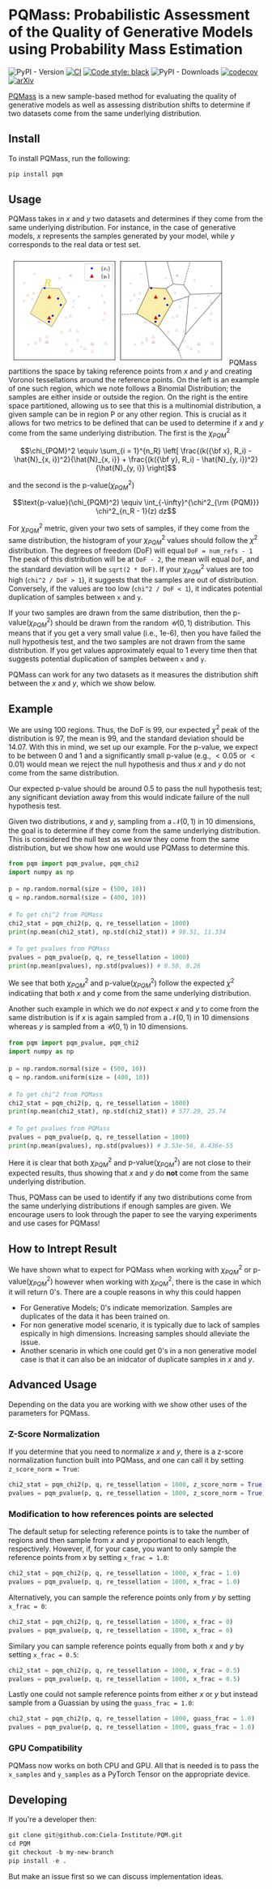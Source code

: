 # PQMass: Probabilistic Assessment of the Quality of Generative Models using Probability Mass Estimation

![PyPI - Version](https://img.shields.io/pypi/v/pqm?style=flat-square)
[![CI](https://github.com/Ciela-Institute/PQM/actions/workflows/ci.yml/badge.svg)](https://github.com/Ciela-Institute/PQM/actions/workflows/ci.yml)
[![Code style: black](https://img.shields.io/badge/code%20style-black-000000.svg)](https://github.com/psf/black)
![PyPI - Downloads](https://img.shields.io/pypi/dm/pqm)
[![codecov](https://codecov.io/gh/Ciela-Institute/PQM/graph/badge.svg?token=wbkUiRkYtg)](https://codecov.io/gh/Ciela-Institute/PQM)
[![arXiv](https://img.shields.io/badge/arXiv-2402.04355-b31b1b.svg)](https://arxiv.org/abs/2402.04355)

[PQMass](https://arxiv.org/abs/2402.04355) is a new sample-based method for evaluating the quality of generative models as well as assessing distribution shifts to determine if two datasets come from the same underlying distribution.

## Install

To install PQMass, run the following:

```bash
pip install pqm
```

## Usage

PQMass takes in $x$ and $y$ two datasets and determines if they come from the same underlying distribution. For instance, in the case of generative models, $x$ represents the samples generated by your model, while $y$ corresponds to the real data or test set.

![Headline plot showing an example tessellation for PQMass](media/Voronoi.png "")
PQMass partitions the space by taking reference points from $x$ and $y$ and creating Voronoi tessellations around the reference points. On the left is an example of one such region, which we note follows a Binomial Distribution; the samples are either inside or outside the region. On the right is the entire space partitioned, allowing us to see that this is a multinomial distribution, a given sample can be in region P or any other region. This is crucial as it allows for two metrics to be defined that can be used to determine if $x$ and $y$ come from the same underlying distribution. The first is the $\chi_{PQM}^2$

$$\chi_{PQM}^2 \equiv \sum_{i = 1}^{n_R} \left[ \frac{(k({\bf x}, R_i) - \hat{N}_{x, i})^2}{\hat{N}_{x, i}} + \frac{(k({\bf y}, R_i) - \hat{N}_{y, i})^2}{\hat{N}_{y, i}} \right]$$

and the second is the $\text{p-value}(\chi_{PQM}^2)$

$$\text{p-value}(\chi_{PQM}^2) \equiv \int_{-\infty}^{\chi^2_{\rm {PQM}}} \chi^2_{n_R - 1}(z) dz$$

For $\chi_{PQM}^2$ metric, given your two sets of samples, if they come from the same
distribution, the histogram of your $\chi_{PQM}^2$ values should follow the  $\chi^2$
distribution. The degrees of freedom (DoF) will equal `DoF = num_refs - 1` The
peak of this distribution will be at `DoF - 2`, the mean will equal `DoF`, and
the standard deviation will be `sqrt(2 * DoF)`. If your $\chi_{PQM}^2$ values are too
high (`chi^2 / DoF > 1`), it suggests that the samples are out of distribution.
Conversely, if the values are too low (`chi^2 / DoF < 1`), it indicates
potential duplication of samples between `x` and `y`.

If your two samples are drawn from the same distribution, then the $\text{p-value}(\chi_{PQM}^2)$
should be drawn from the random $\mathcal{U}(0,1)$ distribution. This means that if
you get a very small value (i.e., 1e-6), then you have failed the null
hypothesis test, and the two samples are not drawn from the same distribution.
If you get values approximately equal to 1 every time then that suggests
potential duplication of samples between `x` and `y`.

PQMass can work for any two datasets as it measures the distribution shift between the $x$ and $y$, which we show below.

## Example

We are using 100 regions. Thus, the DoF is 99, our expected $\chi^2$ peak of the distribution is 97, the mean is 99, and the standard deviation should be 14.07. With this in mind, we set up our example. For the p-value, we expect to be between 0 and 1 and a significantly small p-value (e.g., $< 0.05$ or $< 0.01$) would mean we reject the null hypothesis and thus $x$ and $y$ do not come from the same distribution.

Our expected p-value should be around 0.5 to pass the null hypothesis test; any significant deviation away from this would indicate failure of the null hypothesis test.

Given two distributions, $x$ and $y$, sampling from a $\mathcal{N}(0, 1)$ in 10 dimensions, the goal is to determine if they come from the same underlying distribution. This is considered the null test as we know they come from the same distribution, but we show how one would use PQMass to determine this.

```python
from pqm import pqm_pvalue, pqm_chi2
import numpy as np

p = np.random.normal(size = (500, 10))
q = np.random.normal(size = (400, 10))

# To get chi^2 from PQMass
chi2_stat = pqm_chi2(p, q, re_tessellation = 1000)
print(np.mean(chi2_stat), np.std(chi2_stat)) # 98.51, 11.334

# To get pvalues from PQMass
pvalues = pqm_pvalue(p, q, re_tessellation = 1000)
print(np.mean(pvalues), np.std(pvalues)) # 0.50, 0.26
```

We see that both $\chi_{PQM}^2$ and $\text{p-value}(\chi_{PQM}^2)$ follow the expected $\chi^2$ indicatiing that both $x$ and $y$ come from the same underlying distribution.

Another such example in which we do $\textit{not}$ expect $x$ and $y$ to come from the same distribution is if $x$ is again sampled from a $\mathcal{N}(0, 1)$ in 10 dimensions whereas $y$ is sampled from a $\mathcal{U}(0, 1)$ in 10 dimensions.

```python
from pqm import pqm_pvalue, pqm_chi2
import numpy as np

p = np.random.normal(size = (500, 10))
q = np.random.uniform(size = (400, 10))

# To get chi^2 from PQMass
chi2_stat = pqm_chi2(p, q, re_tessellation = 1000)
print(np.mean(chi2_stat), np.std(chi2_stat)) # 577.29, 25.74

# To get pvalues from PQMass
pvalues = pqm_pvalue(p, q, re_tessellation = 1000)
print(np.mean(pvalues), np.std(pvalues)) # 3.53e-56, 8.436e-55
```

Here it is clear that both $\chi_{PQM}^2$ and $\text{p-value}(\chi_{PQM}^2)$ are not close to their expected results, thus showing that $x$ and $y$ do $\textbf{not}$ come from the same underlying distribution.

Thus, PQMass can be used to identify if any two distributions come from the same underlying distributions if enough samples are given. We encourage users to look through the paper to see the varying experiments and use cases for PQMass!

## How to Intrept Result

We have shown what to expect for PQMass when working with $\chi_{PQM}^2$ or $\text{p-value}(\chi_{PQM}^2)$ however when working with $\chi_{PQM}^2$, there is the case in which it will return 0's. There are a couple reasons in why this could happen

- For Generative Models; 0's indicate memorization. Samples are duplicates of the data it has been trained on.
- For non generative model scenario, it is typically due to lack of samples espically in high dimensions. Increasing samples should alleviate the issue.
- Another scenario in which one could get 0's in a non generative model case is that it can also be an inidcator of duplicate samples in $x$ and $y$.

## Advanced Usage

Depending on the data you are working with we show other uses of the parameters for PQMass.

### Z-Score Normalization

If you determine that you need to normalize $x$ and $y$, there is a z-score normalization function built into PQMass, and one can call it by setting `z_score_norm = True`:

```python
chi2_stat = pqm_chi2(p, q, re_tessellation = 1000, z_score_norm = True)
pvalues = pqm_pvalue(p, q, re_tessellation = 1000, z_score_norm = True)
```

### Modification to how references points are selected

The default setup for selecting reference points is to take the number of regions and then sample from $x$ and $y$ proportional to each length, respectively. However, if, for your case, you want to only sample the reference points from $x$ by setting `x_frac = 1.0`:

```python
chi2_stat = pqm_chi2(p, q, re_tessellation = 1000, x_frac = 1.0)
pvalues = pqm_pvalue(p, q, re_tessellation = 1000, x_frac = 1.0)
```

Alternatively, you can sample the reference points only from $y$ by setting `x_frac = 0`:

```python
chi2_stat = pqm_chi2(p, q, re_tessellation = 1000, x_frac = 0)
pvalues = pqm_pvalue(p, q, re_tessellation = 1000, x_frac = 0)
```

Similary you can sample reference points equally from both $x$ and $y$ by setting `x_frac = 0.5`:

```python
chi2_stat = pqm_chi2(p, q, re_tessellation = 1000, x_frac = 0.5)
pvalues = pqm_pvalue(p, q, re_tessellation = 1000, x_frac = 0.5)
```

Lastly one could not sample reference points from either $x$ or $y$ but instead sample from a Guassian by using the `guass_frac = 1.0`:

```python
chi2_stat = pqm_chi2(p, q, re_tessellation = 1000, guass_frac = 1.0)
pvalues = pqm_pvalue(p, q, re_tessellation = 1000, guass_frac = 1.0)
```

### GPU Compatibility

PQMass now works on both CPU and GPU. All that is needed is to pass the `x_samples` and `y_samples` as a PyTorch Tensor on the appropriate device.

## Developing

If you're a developer then:

```python
git clone git@github.com:Ciela-Institute/PQM.git
cd PQM
git checkout -b my-new-branch
pip install -e .
```

But make an issue first so we can discuss implementation ideas.
